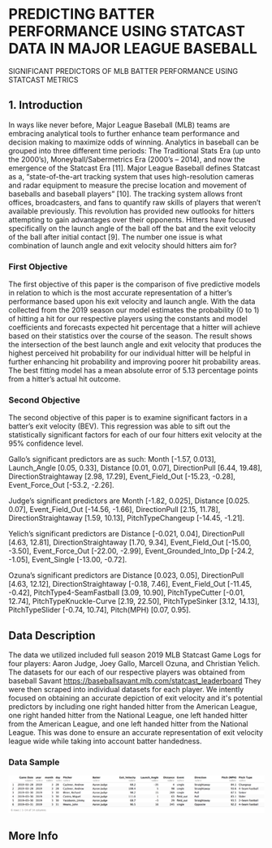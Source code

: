 # PREDICTING BATTER PERFORMANCE USING STATCAST DATA IN MAJOR LEAGUE BASEBALL
SIGNIFICANT PREDICTORS OF MLB BATTER PERFORMANCE USING STATCAST METRICS

## 1. Introduction

In ways like never before, Major League Baseball (MLB) teams are embracing analytical tools to further enhance team performance and decision making to maximize odds of winning. Analytics in baseball can be grouped into three different time periods: The Traditional Stats Era (up unto the 2000’s), Moneyball/Sabermetrics Era (2000’s – 2014), and now the emergence of the Statcast Era [11]. Major League Baseball defines Statcast as a, “state-of-the-art tracking system that uses high-resolution cameras and radar equipment to measure the precise location and movement of baseballs and baseball players” [10]. The tracking system allows front offices, broadcasters, and fans to quantify raw skills of players that weren’t available previously. This revolution has provided new outlooks for hitters attempting to gain advantages over their opponents. Hitters have focused specifically on the launch angle of the ball off the bat and the exit velocity of the ball after initial contact [9]. The number one issue is what combination of launch angle and exit velocity should hitters aim for? 

### First Objective
The first objective of this paper is the comparison of five predictive models in relation to which is the most accurate representation of a hitter’s performance based upon his exit velocity and launch angle. With the data collected from the 2019 season our model estimates the probability (0 to 1) of hitting a hit for our respective players using the constants and model coefficients and forecasts expected hit percentage that a hitter will achieve based on their statistics over the course of the season. The result shows the intersection of the best launch angle and exit velocity that produces the highest perceived hit probability for our individual hitter will be helpful in further enhancing hit probability and improving poorer hit probability areas. The best fitting model has a mean absolute error of 5.13 percentage points from a hitter’s actual hit outcome.

### Second Objective
The second objective of this paper is to examine significant factors in a batter’s exit velocity (BEV). This regression was able to sift out the statistically significant factors for each of our four hitters exit velocity at the 95% confidence level. 

Gallo’s significant predictors are as such: Month [-1.57, 0.013], Launch_Angle [0.05, 0.33], Distance [0.01, 0.07], DirectionPull [6.44, 19.48], DirectionStraightaway [2.98, 17.29], Event_Field_Out [-15.23, -0.28], Event_Force_Out [-53.2, -2.26]. 

Judge’s significant predictors are Month [-1.82, 0.025], Distance [0.025. 0.07], Event_Field_Out [-14.56, -1.66], DirectionPull [2.15, 11.78], DirectionStraightaway [1.59, 10.13], PitchTypeChangeup [-14.45, -1.21]. 

Yelich’s significant predictors are Distance [-0.021, 0.04], DirectionPull [4.63, 12.81], DirectionStraightaway [1.70, 9.34], Event_Field_Out [-15.00, -3.50], Event_Force_Out [-22.00, -2.99], Event_Grounded_Into_Dp [-24.2, -1.05], Event_Single [-13.00, -0.72]. 

Ozuna’s significant predictors are Distance [0.023, 0.05], DirectionPull [4.63, 12.12], DirectionStraightaway [-0.18, 7.46], Event_Field_Out [-11.45, -0.42], PitchType4-SeamFastball [3.09, 10.90], PitchTypeCutter [-0.01, 12.74], PitchTypeKnuckle-Curve [2.19, 22.50], PitchTypeSinker [3.12, 14.13], PitchTypeSlider [-0.74, 10.74], Pitch(MPH) [0.07, 0.95]. 





## Data Description

The data we utilized included full season 2019 MLB Statcast Game Logs for four players: Aaron Judge, Joey Gallo, Marcell Ozuna, and Christian Yelich. The datasets for our each of our respective players was obtained from baseball Savant https://baseballsavant.mlb.com/statcast_leaderboard
They were then scraped into individual datasets for each player. We intently focused on obtaining an accurate depiction of exit velocity and it's potential predictors by including one right handed hitter from the American League, one right handed hitter from the National League, one left handed hitter from the American League, and one left handed hitter from the National League. This was done to ensure an accurate representation of exit velocity league wide while taking into account batter handedness.

### Data Sample

![](data/data_head.png)





## More Info

